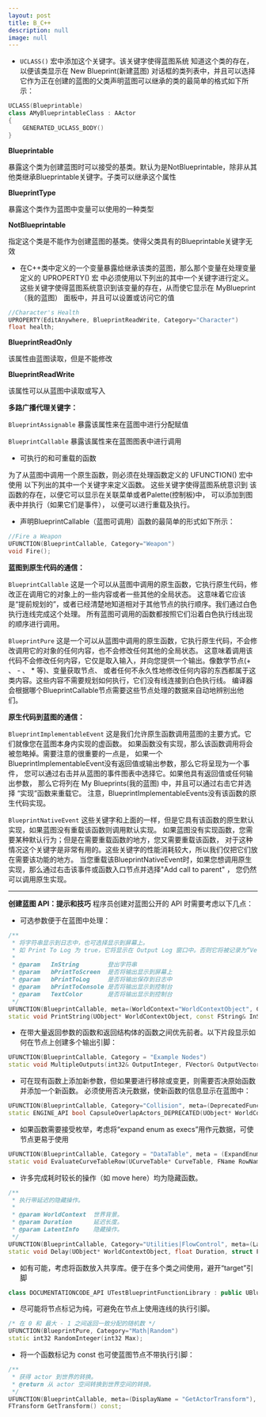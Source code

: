 ```yaml
---
layout: post
title: B_C++
description: null
image: null
---
```


- `UCLASS()` 宏中添加这个关键字。该关键字使得蓝图系统 知道这个类的存在，以便该类显示在 New Blueprint(新建蓝图)
对话框的类列表中，并且可以选择它作为正在创建的蓝图的父类声明蓝图可以继承的类的最简单的格式如下所示：
```C++
UCLASS(Blueprintable)
class AMyBlueprintableClass : AActor
{
    GENERATED_UCLASS_BODY()
}
```

**Blueprintable**

暴露这个类为创建蓝图时可以接受的基类。默认为是NotBlueprintable，除非从其他类继承Blueprintable关键字。子类可以继承这个属性


**BlueprintType**

暴露这个类作为蓝图中变量可以使用的一种类型


**NotBlueprintable**

指定这个类是不能作为创建蓝图的基类。使得父类具有的Blueprintable关键字无效


- 在C++类中定义的一个变量暴露给继承该类的蓝图，那么那个变量在处理变量定义的 UPROPERTY() 宏 中必须使用以下列出的其中一个关键字进行定义。 这些关键字使得蓝图系统意识到该变量的存在，从而使它显示在 MyBlueprint（我的蓝图） 面板中，并且可以设置或访问它的值
```C++
//Character's Health
UPROPERTY(EditAnywhere, BlueprintReadWrite, Category="Character")
float health;
```

**BlueprintReadOnly**

该属性由蓝图读取，但是不能修改


**BlueprintReadWrite**

该属性可以从蓝图中读取或写入


**多路广播代理关键字：**

`BlueprintAssignable`
暴露该属性来在蓝图中进行分配赋值

`BlueprintCallable`
暴露该属性来在蓝图图表中进行调用


- 可执行的和可重载的函数

为了从蓝图中调用一个原生函数，则必须在处理函数定义的 UFUNCTION() 宏中使用 以下列出的其中一个关键字来定义函数。
这些关键字使得蓝图系统意识到 该函数的存在，以便它可以显示在关联菜单或者Palette(控制板)中，
可以添加到图表中并执行（如果它们是事件）， 以便可以进行重载及执行。


- 声明BlueprintCallable（蓝图可调用）函数的最简单的形式如下所示：
```c++
//Fire a Weapon
UFUNCTION(BlueprintCallable, Category="Weapon")
void Fire();
```


**蓝图到原生代码的通信：**

`BlueprintCallable`
这是一个可以从蓝图中调用的原生函数，它执行原生代码，修改正在调用它的对象上的一些内容或者一些其他的全局状态。
这意味着它应该是“提前规划的”，或者已经清楚地知道相对于其他节点的执行顺序。我们通过白色执行连线完成这个处理。
所有蓝图可调用的函数都按照它们沿着白色执行线出现的顺序进行调用。

`BlueprintPure`
这是一个可以从蓝图中调用的原生函数，它执行原生代码，不会修改调用它的对象的任何内容，也不会修改任何其他的全局状态。
这意味着调用该代码不会修改任何内容，它仅是取入输入，并向您提供一个输出。像数学节点(+ 、 - 、 * 等)、变量获取节点、
或者任何不永久性地修改任何内容的东西都属于这类内容。这些内容不需要规划如何执行，它们没有线连接到白色执行线。
编译器会根据哪个BlueprintCallable节点需要这些节点处理的数据来自动地辨别出他们。

**原生代码到蓝图的通信：**

`BlueprintImplementableEvent`
这是我们允许原生函数调用蓝图的主要方式。它们就像您在蓝图本身内实现的虚函数。
如果函数没有实现，那么该函数调用将会被忽略掉。需要注意的很重要的一点是，
如果一个BlueprintImplementableEvent没有返回值或输出参数，那么它将呈现为一个事件，
您可以通过右击并从蓝图的事件图表中选择它。如果他具有返回值或任何输出参数，
那么它将列在 My Blueprints(我的蓝图) 中，并且可以通过右击它并选择 “实现”函数来重载它。
注意，BlueprintImplementableEvents没有该函数的原生代码实现。

`BlueprintNativeEvent`
这些关键字和上面的一样，但是它具有该函数的原生默认实现，如果蓝图没有重载该函数则调用默认实现。
如果蓝图没有实现函数，您需要某种默认行为；但是在需要重载函数的地方，您又需要重载该函数，
对于这种情况这个关键字是非常有用的。这些关键字的性能消耗较大，所以我们仅把它们放在需要该功能的地方。
当您重载该BlueprintNativeEvent时，如果您想调用原生实现，那么通过右击该事件或函数入口节点并选择"Add call to parent" ， 
您仍然可以调用原生实现。

---

**创建蓝图 API：提示和技巧**
程序员创建对蓝图公开的 API 时需要考虑以下几点：
- 可选参数便于在蓝图中处理：

```C++
/**
 * 将字符串显示到日志中，也可选择显示到屏幕上。
 * 如 Print To Log 为 true，它将显示在 Output Log 窗口中。否则它将被记录为“Verbose”，通常不会显示。
 *
 * @param   InString        登出字符串
 * @param   bPrintToScreen  是否将输出显示到屏幕上
 * @param   bPrintToLog     是否将输出保存到日志中
 * @param   bPrintToConsole 是否将输出显示到控制台
 * @param   TextColor       是否将输出显示到控制台
 */
UFUNCTION(BlueprintCallable, meta=(WorldContext="WorldContextObject", CallableWithoutWorldContext, Keywords = "log print", AdvancedDisplay = "2"), Category="Utilities|String")
static void PrintString(UObject* WorldContextObject, const FString& InString = FString(TEXT("Hello")), bool bPrintToScreen = true, bool bPrintToLog = true, FLinearColor TextColor = FLinearColor(0.0,0.66,1.0));
```


- 在带大量返回参数的函数和返回结构体的函数之间优先前者。以下片段显示如何在节点上创建多个输出引脚：
```C++
UFUNCTION(BlueprintCallable, Category = "Example Nodes")
static void MultipleOutputs(int32& OutputInteger, FVector& OutputVector);
```


- 可在现有函数上添加新参数，但如果要进行移除或变更，则需要否决原始函数并添加一个新函数。
必须使用否决元数据，使新函数的信息显示在蓝图中：
```C++
UFUNCTION(BlueprintCallable, Category="Collision", meta=(DeprecatedFunction, DeprecationMessage = "Use new CapsuleOverlapActors", WorldContext="WorldContextObject", AutoCreateRefTerm="ActorsToIgnore"))
static ENGINE_API bool CapsuleOverlapActors_DEPRECATED(UObject* WorldContextObject, const FVector CapsulePos, float Radius, float HalfHeight, EOverlapFilterOption Filter, UClass* ActorClassFilter, const TArray<AActor*>& ActorsToIgnore, TArray<class AActor*>& OutActors);
```


- 如果函数需要接受枚举，考虑将“expand enum as execs”用作元数据，可使节点更易于使用
```C++
UFUNCTION(BlueprintCallable, Category = "DataTable", meta = (ExpandEnumAsExecs="OutResult", DataTablePin="CurveTable"))
static void EvaluateCurveTableRow(UCurveTable* CurveTable, FName RowName, float InXY, TEnumAsByte<EEvaluateCurveTableResult::Type>& OutResult, float& OutXY);
```


- 许多完成耗时较长的操作（如 move here）均为隐藏函数。
```C++
/** 
 * 执行带延迟的隐藏操作。
 * 
 * @param WorldContext  世界背景。
 * @param Duration      延迟长度。
 * @param LatentInfo    隐藏操作。
 */
UFUNCTION(BlueprintCallable, Category="Utilities|FlowControl", meta=(Latent, WorldContext="WorldContextObject", LatentInfo="LatentInfo", Duration="0.2"))
static void Delay(UObject* WorldContextObject, float Duration, struct FLatentActionInfo LatentInfo );
```


- 如有可能，考虑将函数放入共享库。便于在多个类之间使用，避开“target”引脚
```C++
class DOCUMENTATIONCODE_API UTestBlueprintFunctionLibrary : public UBlueprintFunctionLibrary
```


- 尽可能将节点标记为纯，可避免在节点上使用连线的执行引脚。
```C++
/* 在 0 和 最大 - 1 之间返回一致分配的随机数 */
UFUNCTION(BlueprintPure, Category="Math|Random")
static int32 RandomInteger(int32 Max);
```


- 将一个函数标记为 const 也可使蓝图节点不带执行引脚：
```C++
/**
 * 获得 actor 到世界的转换。
 * @return 从 actor 空间转换到世界空间的转换。
 */
UFUNCTION(BlueprintCallable, meta=(DisplayName = "GetActorTransform"), Category="Utilities|Transformation")
FTransform GetTransform() const;
```

